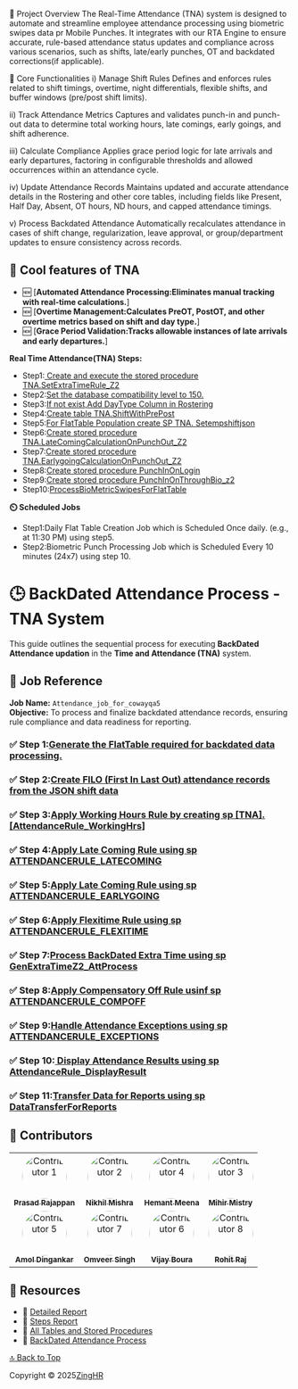 <a name="readme-top"></a>

📘 Project Overview
The Real-Time Attendance (TNA) system is designed to automate and streamline employee attendance processing using biometric swipes data pr Mobile Punches. It integrates with our RTA Engine to ensure accurate, rule-based attendance status updates and compliance across various scenarios, such as shifts, late/early punches, OT and backdated corrections(if applicable).

🔧 Core Functionalities
i) Manage Shift Rules
Defines and enforces rules related to shift timings, overtime, night differentials, flexible shifts, and buffer windows (pre/post shift limits).

ii) Track Attendance Metrics
Captures and validates punch-in and punch-out data to determine total working hours, late comings, early goings, and shift adherence.

iii) Calculate Compliance
Applies grace period logic for late arrivals and early departures, factoring in configurable thresholds and allowed occurrences within an attendance cycle.

iv) Update Attendance Records
Maintains updated and accurate attendance details in the Rostering and other core tables, including fields like Present, Half Day, Absent, OT hours, ND hours, and capped attendance timings.

v) Process Backdated Attendance
Automatically recalculates attendance in cases of shift change, regularization, leave approval, or group/department updates to ensure consistency across records.
## 🚀 Cool features of TNA

- 🆕 [**Automated Attendance Processing:Eliminates manual tracking with real-time calculations.**]
- 🆕 [**Overtime Management:Calculates PreOT, PostOT, and other overtime metrics based on shift and day type.**]
- 🆕 [**Grace Period Validation:Tracks allowable instances of late arrivals and early departures.**]


**Real Time Attendance(TNA) Steps:**

- Step1:[ Create and execute the stored procedure TNA.SetExtraTimeRule_Z2 ](https://github.com/zinghrcore/z2-tna-db/blob/master/25.%5BTNA%5D.%5BSetExtraTimeRule_Z2%5D.sql)
- Step2:[Set the database compatibility level to 150.](https://github.com/zinghrcore/z2-tna-db/blob/master/00.COMPATIBILITY_LEVEL)
- Step3:[If not exist,Add DayType Column in Rostering](https://github.com/zinghrcore/z2-tna-db/blob/master/0field%20master%20and%20rostering%20daytype.sql)
- Step4:[Create table TNA.ShiftWithPrePost](https://github.com/zinghrcore/z2-tna-db/blob/master/001.shiftwithprepost.sql)
- Step5:[For FlatTable Population create SP  TNA. Setempshiftjson ](https://github.com/zinghrcore/z2-tna-db/blob/master/26.%20%5BTNA%5D.%5BSetEmpShiftJSONData%5D.sql)
- Step6:[Create stored procedure  TNA.LateComingCalculationOnPunchOut_Z2 ](https://github.com/zinghrcore/z2-tna-db/blob/master/17.%5BTNA%5D.%5BLateComingCalculationOnPunchOut_Z2%5D.sql)
- Step7:[Create stored procedure  TNA.EarlygoingCalculationOnPunchOut_Z2 ](https://github.com/zinghrcore/z2-tna-db/blob/master/19.%5BTNA%5D.%5BEarlyGoingCalculationOnPunchOut_Z2%5D.sql)
- Step8:[Create stored procedure  PunchInOnLogin ](https://github.com/zinghrcore/z2-tna-db/blob/master/16.%5BTNA%5D.%5BPunchInOnLogin%5D.sql)
- Step9:[Create stored procedure   PunchInOnThroughBio_z2 ](https://github.com/zinghrcore/z2-tna-db/blob/master/18.%5BTNA%5D.%5BPunchInOnThroughBio_z2%5D.sql)
- Step10:[ProcessBioMetricSwipesForFlatTable](https://github.com/zinghrcore/z2-tna-db/blob/master/%5BTNA%5D.%5BProcessBioMetricSwipesForFlatTable%5D)

**⏲️ Scheduled Jobs**
- Step1:Daily Flat Table Creation Job which is Scheduled Once daily. (e.g., at 11:30 PM) using step5.
- Step2:Biometric Punch Processing Job which is Scheduled Every 10 minutes (24x7) using step 10.

# 🕒 BackDated Attendance Process - TNA System

This guide outlines the sequential process for executing **BackDated Attendance updation** in the **Time and Attendance (TNA)** system.

## 📌 Job Reference  
**Job Name:** `Attendance_job_for_cowayqa5`  
**Objective:** To process and finalize backdated attendance records, ensuring rule compliance and data readiness for reporting.
### ✅ Step 1:[Generate the FlatTable required for backdated data processing.](https://github.com/zinghrcore/z2-tna-db/blob/master/1.setempshiftjsondata.sql)
### ✅ Step 2:[Create FILO (First In Last Out) attendance records from the JSON shift data](https://github.com/zinghrcore/z2-tna-db/blob/master/2.FiloCreationWithJSON_Z2.sql)
### ✅ Step 3:[Apply Working Hours Rule by creating sp [TNA].[AttendanceRule_WorkingHrs]](https://github.com/zinghrcore/z2-tna-db/blob/master/3.AttendanceRule_WorkingHrs.sql)
### ✅ Step 4:[Apply Late Coming Rule using sp ATTENDANCERULE_LATECOMING](https://github.com/zinghrcore/z2-tna-db/blob/master/4.ATTENDANCERULE_LATECOMING.sql)
### ✅ Step 5:[Apply Late Coming Rule using sp ATTENDANCERULE_EARLYGOING](https://github.com/zinghrcore/z2-tna-db/blob/master/5.ATTENDANCERULE_EARLYGOING.sql)
### ✅ Step 6:[Apply Flexitime Rule using sp ATTENDANCERULE_FLEXITIME](https://github.com/zinghrcore/z2-tna-db/blob/master/6.ATTENDANCERULE_FLEXITIME.sql)
### ✅ Step 7:[Process BackDated Extra Time using sp GenExtraTimeZ2_AttProcess](https://github.com/zinghrcore/z2-tna-db/blob/master/7.GenExtraTimeZ2_AttProcess.sql)
### ✅ Step 8:[Apply Compensatory Off Rule usinf sp ATTENDANCERULE_COMPOFF](https://github.com/zinghrcore/z2-tna-db/blob/master/8.ATTENDANCERULE_COMPOFF.sql)
### ✅ Step 9:[Handle Attendance Exceptions using sp ATTENDANCERULE_EXCEPTIONS](https://github.com/zinghrcore/z2-tna-db/blob/master/9.ATTENDANCERULE_EXCEPTIONS.sql)
### ✅ Step 10:[ Display Attendance Results using sp AttendanceRule_DisplayResult](https://github.com/zinghrcore/z2-tna-db/blob/master/10.AttendanceRule_DisplayResult.sql)
### ✅ Step 11:[Transfer Data for Reports using sp DataTransferForReports](https://github.com/zinghrcore/z2-tna-db/blob/master/11.DataTransferForReports.sql)

## 🌟 Contributors

<table>
  <tr>
    <td align="center">
      <a href="https://www.linkedin.com/in/prasad-rajappan-a002a73/" target="_blank">
        <img src="https://media.licdn.com/dms/image/v2/C4E03AQEQl64iTddLkw/profile-displayphoto-shrink_400_400/profile-displayphoto-shrink_400_400/0/1516298618284?e=1751500800&v=beta&t=QZ-WYMxK5vPV-_iFCikorpW6VSIWnhWAz7LlXiX5LXE" width="80px" style="border-radius:50%;" alt="Contributor 1"/>
        <br/>
        <sub><b>Prasad Rajappan</b></sub>
      </a>
    </td>
    <td align="center">
      <a href="https://www.linkedin.com/in/nikhil004/" target="_blank">
        <img src="https://media.licdn.com/dms/image/v2/D4D03AQGys4LpBZOvng/profile-displayphoto-shrink_200_200/profile-displayphoto-shrink_200_200/0/1726168691780?e=2147483647&v=beta&t=7_LfxXThuPlIpSHmiPCQe1bwPCkJW52oAVhJOn5FL0E" width="80px" style="border-radius:50%;" alt="Contributor 2"/>
        <br/>
        <sub><b>Nikhil Mishra</b></sub>
      </a>
    </td>
        <td align="center">
      <a href="https://www.linkedin.com/in/hemant-meena-208b2556/" target="_blank">
        <img src="https://media.licdn.com/dms/image/v2/D4D03AQE7YLjE5a77dg/profile-displayphoto-shrink_400_400/B4DZXlkzApHsAg-/0/1743313384104?e=1751500800&v=beta&t=fMEISdFGYxEw5J4Wnki5WaBSIIsz9yD4aHsmx0F3Bq8" width="80px" style="border-radius:50%;" alt="Contributor 4"/>
        <br/>
        <sub><b>Hemant Meena</b></sub>
      </a>
    </td>
    <td align="center">
      <a href="https://www.linkedin.com/in/mihir-mistry-93068b223/" target="_blank">
        <img src="https://media.licdn.com/dms/image/v2/D4D03AQEpLW8pg6DVgw/profile-displayphoto-shrink_200_200/B4DZRrVZvRHcAg-/0/1736967562482?e=2147483647&v=beta&t=HrPYZoofkqgqDIfavB3QjqSbbWQPP4aza3LomSTXoGk" width="80px" style="border-radius:50%;" alt="Contributor 3"/>
        <br/>
        <sub><b>Mihir Mistry</b></sub>
      </a>
    </td>
  </tr>
  <tr>
    <td align="center">
      <a href="https://www.linkedin.com/in/amol-dingankar-315459121/" target="_blank">
        <img src="https://media.licdn.com/dms/image/v2/D4D03AQHvWF1_C18zxw/profile-displayphoto-shrink_400_400/profile-displayphoto-shrink_400_400/0/1670330113667?e=1751500800&v=beta&t=5OHQubiCZG5QdtQSh6AiQinKHsmllf0XGrw2baotTsk" width="80px" style="border-radius:50%;" alt="Contributor 5"/>
        <br/>
        <sub><b>Amol Dingankar</b></sub>
      </a>
    </td>
        <td align="center">
      <a href="https://www.linkedin.com/in/omveer-singh-82102a29/" target="_blank">
        <img src="https://media.licdn.com/dms/image/v2/D5603AQEAaLfXazpQeA/profile-displayphoto-shrink_400_400/profile-displayphoto-shrink_400_400/0/1714208348267?e=1751500800&v=beta&t=l5QotBO0eGPa5Nman6hlqQu6A5xPoVjMbPn8Ua6Ac84" width="80px" style="border-radius:50%;" alt="Contributor 7"/>
        <br/>
        <sub><b>Omveer Singh</b></sub>
      </a>
    </td>
    <td align="center">
      <a href="https://www.linkedin.com/in/vijay-boura-b1197517a/" target="_blank">
        <img src="https://media.licdn.com/dms/image/v2/D5603AQFFl0UQvFIiuw/profile-displayphoto-shrink_400_400/B56ZaQunylHsAg-/0/1746184866189?e=1751500800&v=beta&t=-oPo7evoLYQwDDSuPYLHlfmqTAnQVLJu5R1B8nRLgJo" width="80px" style="border-radius:50%;" alt="Contributor 6"/>
        <br/>
        <sub><b>Vijay Boura</b></sub>
      </a>
    </td>
    <td align="center">
      <a href="https://www.linkedin.com/in/imrohi8/" target="_blank">
        <img src="https://media.licdn.com/dms/image/v2/D5603AQG5hOhdd_j3xg/profile-displayphoto-shrink_800_800/B56ZUkf5m7HQAc-/0/1740074097527?e=1756339200&v=beta&t=FcnQHqj_0DvfeI9F7P_b8lex4IyeztmFtFqtUusi6Uo" width="80px" style="border-radius:50%;" alt="Contributor 8"/>
        <br/>
        <sub><b>Rohit Raj</b></sub>
      </a>
    </td>
  </tr>
</table>






## 📁 Resources

- 📄 [Detailed Report](https://zinghr365-my.sharepoint.com/:w:/g/personal/nikhil_mishra_zinghr_com/EQtXlIN-tVFKks0tMhePZmEBjwJWUVPBQbnlyqqT4rnOJQ?wdOrigin=TEAMS-MAGLEV.undefined_ns.rwc&wdExp=TEAMS-TREATMENT&wdhostclicktime=1746181572438&web=1)
- 📄 [Steps Report](https://drive.google.com/file/d/1VrXBYQQknR33bqLG-Che7I3bnBFKTl6T/view?usp=drive_link)
- 📄 [All Tables and Stored Procedures](https://github.com/zinghrcore/z2-tna-db/blob/master/Final%20SP%20and%20tables.rar)
- 📄 [BackDated Attendance Process](https://github.com/zinghrcore/z2-tna-db/blob/master/BackDated%20Attendance%20Process.docx)
  
[🔝 Back to Top](#readme-top)

Copyright © 2025[ZingHR](https://www.zinghr.com/)  <br />










